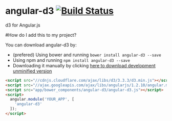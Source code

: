 # angular-d3 [![Build Status](https://travis-ci.org/gdi2290/angular-d3.png?branch=master)](https://travis-ci.org/gdi2290/angular-d3)
d3 for Angular.js

#How do I add this to my project?

You can download angular-d3 by:

* (prefered) Using bower and running `bower install angular-d3 --save`
* Using npm and running `npm install angular-d3 --save`
* Downloading it manually by clicking [here to download development unminified version](https://raw.github.com/gdi2290/angular-d3/master/angular-d3.js)


````html
<script src="//cdnjs.cloudflare.com/ajax/libs/d3/3.3.3/d3.min.js"></script>
<script src="//ajax.googleapis.com/ajax/libs/angularjs/1.2.10/angular.min.js"></script>
<script src="app/bower_components/angular-d3/angular-d3.js"></script>
<script>
  angular.module('YOUR_APP', [
    'angular-d3'
  ]);
</script>
````

